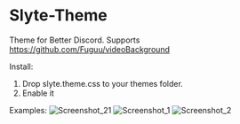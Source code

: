 # Slyte-Theme
Theme for Better Discord.
Supports https://github.com/Fuguu/videoBackground

Install:
1. Drop slyte.theme.css to your themes folder.
2. Enable it

Examples:
![Screenshot_21](https://user-images.githubusercontent.com/53704889/116755701-7ccf6800-aa13-11eb-8d3c-dd06a2f9f16c.png)
![Screenshot_1](https://user-images.githubusercontent.com/53704889/116755875-c8821180-aa13-11eb-9980-6985106442eb.png)
![Screenshot_2](https://user-images.githubusercontent.com/53704889/116755881-cb7d0200-aa13-11eb-86ac-da59b7c31511.png)
